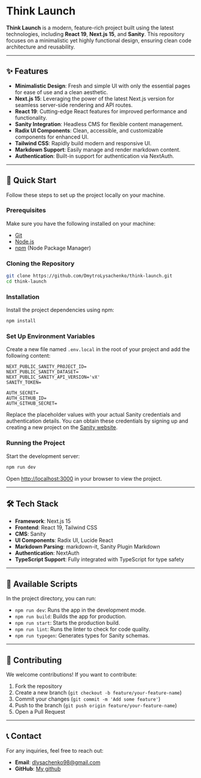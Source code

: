 # Think Launch

**Think Launch** is a modern, feature-rich project built using the latest technologies, including **React 19**, **Next.js 15**, and **Sanity**. This repository focuses on a minimalistic yet highly functional design, ensuring clean code architecture and reusability.

---

## ✨ Features

- **Minimalistic Design**: Fresh and simple UI with only the essential pages for ease of use and a clean aesthetic.
- **Next.js 15**: Leveraging the power of the latest Next.js version for seamless server-side rendering and API routes.
- **React 19**: Cutting-edge React features for improved performance and functionality.
- **Sanity Integration**: Headless CMS for flexible content management.
- **Radix UI Components**: Clean, accessible, and customizable components for enhanced UI.
- **Tailwind CSS**: Rapidly build modern and responsive UI.
- **Markdown Support**: Easily manage and render markdown content.
- **Authentication**: Built-in support for authentication via NextAuth.

---

## <a name="quick-start">🤸 Quick Start</a>

Follow these steps to set up the project locally on your machine.

### **Prerequisites**

Make sure you have the following installed on your machine:

- [Git](https://git-scm.com/)
- [Node.js](https://nodejs.org/en)
- [npm](https://www.npmjs.com/) (Node Package Manager)

### **Cloning the Repository**

```bash
git clone https://github.com/DmytroLysachenko/think-launch.git
cd think-launch
```

### **Installation**

Install the project dependencies using npm:

```bash
npm install
```

### **Set Up Environment Variables**

Create a new file named `.env.local` in the root of your project and add the following content:

```env
NEXT_PUBLIC_SANITY_PROJECT_ID=
NEXT_PUBLIC_SANITY_DATASET=
NEXT_PUBLIC_SANITY_API_VERSION='vX'
SANITY_TOKEN=

AUTH_SECRET=
AUTH_GITHUB_ID=
AUTH_GITHUB_SECRET=
```

Replace the placeholder values with your actual Sanity credentials and authentication details. You can obtain these credentials by signing up and creating a new project on the [Sanity website](https://www.sanity.io/).

### **Running the Project**

Start the development server:

```bash
npm run dev
```

Open [http://localhost:3000](http://localhost:3000) in your browser to view the project.

---

## <a name="tech-stack">🛠️ Tech Stack</a>

- **Framework**: Next.js 15
- **Frontend**: React 19, Tailwind CSS
- **CMS**: Sanity
- **UI Components**: Radix UI, Lucide React
- **Markdown Parsing**: markdown-it, Sanity Plugin Markdown
- **Authentication**: NextAuth
- **TypeScript Support**: Fully integrated with TypeScript for type safety

---

## <a name="scripts">📜 Available Scripts</a>

In the project directory, you can run:

- `npm run dev`: Runs the app in the development mode.
- `npm run build`: Builds the app for production.
- `npm run start`: Starts the production build.
- `npm run lint`: Runs the linter to check for code quality.
- `npm run typegen`: Generates types for Sanity schemas.

---

## <a name="contributing">🤝 Contributing</a>

We welcome contributions! If you want to contribute:

1. Fork the repository
2. Create a new branch (`git checkout -b feature/your-feature-name`)
3. Commit your changes (`git commit -m 'Add some feature'`)
4. Push to the branch (`git push origin feature/your-feature-name`)
5. Open a Pull Request

---

## <a name="contact">📞 Contact</a>

For any inquiries, feel free to reach out:

- **Email**: dlysachenko98@gmail.com
- **GitHub**: [My github](https://github.com/DmytroLysachenko)
